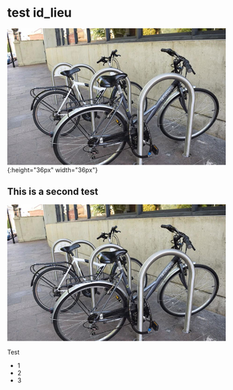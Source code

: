 # test id_lieu

![image](./assets/lieu.jpg){:height="36px" width="36px"}

## This is a second test


![image](./assets/lieu.jpg)


Test
- 1
- 2
- 3